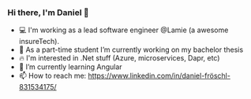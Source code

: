 ### Hi there, I'm Daniel 👋

- :computer: I'm working as a lead software engineer @Lamie (a awesome insureTech).
- 🔭 As a part-time student I’m currently working on my bachelor thesis
- :fire: I'm interested in .Net stuff (Azure, microservices, Dapr, etc)
- 🌱 I’m currently learning Angular
- 📫 How to reach me: https://www.linkedin.com/in/daniel-fröschl-831534175/

